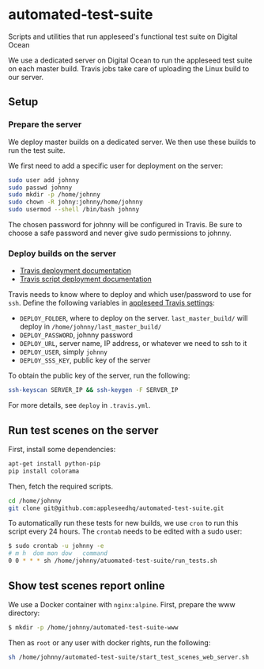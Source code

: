 # automated-test-suite
Scripts and utilities that run appleseed's functional test suite on Digital Ocean

We use a dedicated server on Digital Ocean to run the appleseed test suite on each master build. Travis jobs take care of uploading the Linux build to our server.

## Setup

### Prepare the server

We deploy master builds on a dedicated server. We then use these builds to run the test suite.

We first need to add a specific user for deployment on the server:

```sh
sudo user add johnny
sudo passwd johnny
sudo mkdir -p /home/johnny
sudo chown -R johny:johnny/home/johnny
sudo usermod --shell /bin/bash johnny
```

The chosen password for johnny will be configured in Travis. Be sure to choose a safe password and never give sudo permissions to johnny.

### Deploy builds on the server

- [Travis deployment documentation](https://docs.travis-ci.com/user/deployment/)
- [Travis script deployment documentation](https://docs.travis-ci.com/user/deployment/script/)

Travis needs to know where to deploy and which user/password to use for `ssh`. Define the following variables in [appleseed Travis settings](https://travis-ci.org/github/appleseedhq/appleseed/settings):

- `DEPLOY_FOLDER`, where to deploy on the server. `last_master_build/` will deploy in `/home/johnny/last_master_build/`
- `DEPLOY_PASSWORD`, johnny password
- `DEPLOY_URL`, server name, IP address, or whatever we need to ssh to it
- `DEPLOY_USER`, simply `johnny`
- `DEPLOY_SSS_KEY`, public key of the server

To obtain the public key of the server, run the following:

```sh
ssh-keyscan SERVER_IP && ssh-keygen -F SERVER_IP
```

For more details, see `deploy` in `.travis.yml`.

## Run test scenes on the server 

First, install some dependencies:

```sh
apt-get install python-pip
pip install colorama
```

Then, fetch the required scripts.

```sh
cd /home/johnny
git clone git@github.com:appleseedhq/automated-test-suite.git
```

To automatically run these tests for new builds, we use `cron` to run this script every 24 hours. The `crontab` needs to be edited with a sudo user:

```sh
$ sudo crontab -u johnny -e
# m h  dom mon dow   command
0 0 * * * sh /home/johnny/atuomated-test-suite/run_tests.sh
```

## Show test scenes report online

We use a Docker container with `nginx:alpine`. First, prepare the www directory:

```sh
$ mkdir -p /home/johnny/automated-test-suite-www
```

Then as `root` or any user with docker rights, run the following:

```sh
sh /home/johnny/automated-test-suite/start_test_scenes_web_server.sh
```

